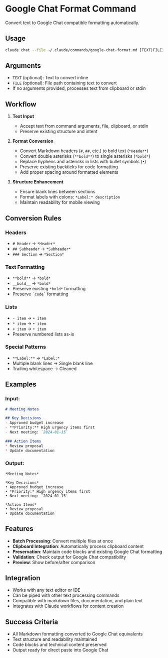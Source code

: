 # Google Chat Format Command

Convert text to Google Chat compatible formatting automatically.

## Usage
```bash
claude chat --file ~/.claude/commands/google-chat-format.md [TEXT|FILE]
```

## Arguments
- `TEXT` (optional): Text to convert inline
- `FILE` (optional): File path containing text to convert
- If no arguments provided, processes text from clipboard or stdin

## Workflow

1. **Text Input**
   - Accept text from command arguments, file, clipboard, or stdin
   - Preserve existing structure and intent

2. **Format Conversion**
   - Convert Markdown headers (`#`, `##`, etc.) to bold text (`*Header*`)
   - Convert double asterisks (`**bold**`) to single asterisks (`*bold*`)
   - Replace hyphens and asterisks in lists with bullet symbols (`•`)
   - Preserve existing backticks for code formatting
   - Add proper spacing around formatted elements

3. **Structure Enhancement**
   - Ensure blank lines between sections
   - Format labels with colons: `*Label:* description`
   - Maintain readability for mobile viewing

## Conversion Rules

### Headers
- `# Header` → `*Header*`
- `## Subheader` → `*Subheader*`
- `### Section` → `*Section*`

### Text Formatting
- `**bold**` → `*bold*`
- `__bold__` → `*bold*`
- Preserve existing `*bold*` formatting
- Preserve `` `code` `` formatting

### Lists
- `- item` → `• item`
- `* item` → `• item`
- `+ item` → `• item`
- Preserve numbered lists as-is

### Special Patterns
- `**Label:**` → `*Label:*`
- Multiple blank lines → Single blank line
- Trailing whitespace → Cleaned

## Examples

### Input:
```markdown
# Meeting Notes

## Key Decisions
- Approved budget increase
- **Priority:** High urgency items first
- Next meeting: `2024-01-15`

### Action Items
* Review proposal
* Update documentation
```

### Output:
```
*Meeting Notes*

*Key Decisions*
• Approved budget increase
• *Priority:* High urgency items first
• Next meeting: `2024-01-15`

*Action Items*
• Review proposal
• Update documentation
```

## Features

- **Batch Processing**: Convert multiple files at once
- **Clipboard Integration**: Automatically process clipboard content
- **Preservation**: Maintain code blocks and existing Google Chat formatting
- **Validation**: Check output for Google Chat compatibility
- **Preview**: Show before/after comparison

## Integration

- Works with any text editor or IDE
- Can be piped with other text processing commands
- Compatible with markdown files, documentation, and plain text
- Integrates with Claude workflows for content creation

## Success Criteria
- All Markdown formatting converted to Google Chat equivalents
- Text structure and readability maintained
- Code blocks and technical content preserved
- Output ready for direct paste into Google Chat